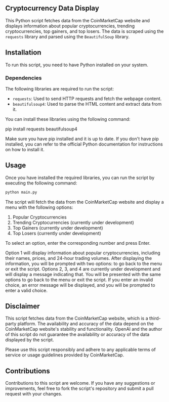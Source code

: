 ## Cryptocurrency Data Display

This Python script fetches data from the CoinMarketCap website and displays information about popular cryptocurrencies, trending cryptocurrencies, top gainers, and top losers. The data is scraped using the `requests` library and parsed using the `BeautifulSoup` library.

## Installation

To run this script, you need to have Python installed on your system.

### Dependencies

The following libraries are required to run the script:

- `requests`: Used to send HTTP requests and fetch the webpage content.
- `beautifulsoup4`: Used to parse the HTML content and extract data from it.

You can install these libraries using the following command:

pip install requests beautifulsoup4

Make sure you have pip installed and it is up to date. If you don't have pip installed, you can refer to the official Python documentation for instructions on how to install it.

## Usage

Once you have installed the required libraries, you can run the script by executing the following command:

```python
python main.py
```
The script will fetch the data from the CoinMarketCap website and display a menu with the following options:

1. Popular Cryptocurrencies
2. Trending Cryptocurrencies (currently under development)
3. Top Gainers (currently under development)
4. Top Losers (currently under development)

To select an option, enter the corresponding number and press Enter.

Option 1 will display information about popular cryptocurrencies, including their names, prices, and 24-hour trading volumes. After displaying the information, you will be prompted with two options: to go back to the menu or exit the script.
Options 2, 3, and 4 are currently under development and will display a message indicating that. You will be presented with the same options to go back to the menu or exit the script.
If you enter an invalid choice, an error message will be displayed, and you will be prompted to enter a valid choice.

## Disclaimer
This script fetches data from the CoinMarketCap website, which is a third-party platform. The availability and accuracy of the data depend on the CoinMarketCap website's stability and functionality. OpenAI and the author of this script do not guarantee the availability or accuracy of the data displayed by the script.

Please use this script responsibly and adhere to any applicable terms of service or usage guidelines provided by CoinMarketCap.

## Contributions
Contributions to this script are welcome. If you have any suggestions or improvements, feel free to fork the script's repository and submit a pull request with your changes.
